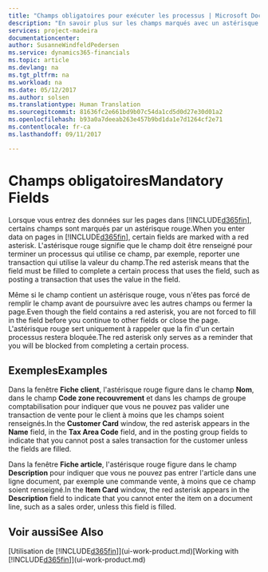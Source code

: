 ```yaml
---
title: "Champs obligatoires pour exécuter les processus | Microsoft Docs"
description: "En savoir plus sur les champs marqués avec un astérisque rouge, ce qui indique qu'ils sont requis et doivent être renseignés pour exécuter les processus."
services: project-madeira
documentationcenter: 
author: SusanneWindfeldPedersen
ms.service: dynamics365-financials
ms.topic: article
ms.devlang: na
ms.tgt_pltfrm: na
ms.workload: na
ms.date: 05/12/2017
ms.author: solsen
ms.translationtype: Human Translation
ms.sourcegitcommit: 81636fc2e661bd9b07c54da1cd5d0d27e30d01a2
ms.openlocfilehash: b93a0a7deeab263e457b9bd1da1e7d1264cf2e71
ms.contentlocale: fr-ca
ms.lasthandoff: 09/11/2017

---
```

# <a name="mandatory-fields"></a><span data-ttu-id="4ca94-103">Champs obligatoires</span><span class="sxs-lookup"><span data-stu-id="4ca94-103">Mandatory Fields</span></span>
<span data-ttu-id="4ca94-104">Lorsque vous entrez des données sur les pages dans [!INCLUDE[d365fin](includes/d365fin_md.md)], certains champs sont marqués par un astérisque rouge.</span><span class="sxs-lookup"><span data-stu-id="4ca94-104">When you enter data on pages in [!INCLUDE[d365fin](includes/d365fin_md.md)], certain fields are marked with a red asterisk.</span></span> <span data-ttu-id="4ca94-105">L'astérisque rouge signifie que le champ doit être renseigné pour terminer un processus qui utilise ce champ, par exemple, reporter une transaction qui utilise la valeur du champ.</span><span class="sxs-lookup"><span data-stu-id="4ca94-105">The red asterisk means that the field must be filled to complete a certain process that uses the field, such as posting a transaction that uses the value in the field.</span></span>

<span data-ttu-id="4ca94-106">Même si le champ contient un astérisque rouge, vous n'êtes pas forcé de remplir le champ avant de poursuivre avec les autres champs ou fermer la page.</span><span class="sxs-lookup"><span data-stu-id="4ca94-106">Even though the field contains a red asterisk, you are not forced to fill in the field before you continue to other fields or close the page.</span></span> <span data-ttu-id="4ca94-107">L'astérisque rouge sert uniquement à rappeler que la fin d'un certain processus restera bloquée.</span><span class="sxs-lookup"><span data-stu-id="4ca94-107">The red asterisk only serves as a reminder that you will be blocked from completing a certain process.</span></span>

## <a name="examples"></a><span data-ttu-id="4ca94-108">Exemples</span><span class="sxs-lookup"><span data-stu-id="4ca94-108">Examples</span></span>
<span data-ttu-id="4ca94-109">Dans la fenêtre **Fiche client**, l'astérisque rouge figure dans le champ **Nom**, dans le champ **Code zone recouvrement** et dans les champs de groupe comptabilisation pour indiquer que vous ne pouvez pas valider une transaction de vente pour le client à moins que les champs soient renseignés.</span><span class="sxs-lookup"><span data-stu-id="4ca94-109">In the **Customer Card** window, the red asterisk appears in the **Name** field, in the **Tax Area Code** field, and in the posting group fields to indicate that you cannot post a sales transaction for the customer unless the fields are filled.</span></span>

<span data-ttu-id="4ca94-110">Dans la fenêtre **Fiche article**, l'astérisque rouge figure dans le champ **Description** pour indiquer que vous ne pouvez pas entrer l'article dans une ligne document, par exemple une commande vente, à moins que ce champ soient renseigné.</span><span class="sxs-lookup"><span data-stu-id="4ca94-110">In the **Item Card** window, the red asterisk appears in the **Description** field to indicate that you cannot enter the item on a document line, such as a sales order, unless this field is filled.</span></span>

## <a name="see-also"></a><span data-ttu-id="4ca94-111">Voir aussi</span><span class="sxs-lookup"><span data-stu-id="4ca94-111">See Also</span></span>
<span data-ttu-id="4ca94-112">[Utilisation de [!INCLUDE[d365fin](includes/d365fin_md.md)]](ui-work-product.md)</span><span class="sxs-lookup"><span data-stu-id="4ca94-112">[Working with [!INCLUDE[d365fin](includes/d365fin_md.md)]](ui-work-product.md)</span></span>


